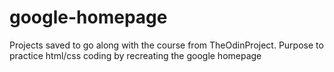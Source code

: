 # google-homepage
Projects saved to go along with the course from TheOdinProject. Purpose to practice html/css coding by recreating the google homepage
